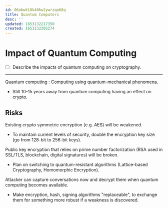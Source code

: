 ```yaml
---
id: 06obwk18k40kw2ywrzqo68q
title: Quantum Computers
desc: ''
updated: 1653132217350
created: 1653132205274
---
```


# Impact of Quantum Computing

- [ ] Describe the impacts of quantum computing on cryptography.

---

Quantum computing
: Computing using quantum-mechanical phenomena.

- Still 10-15 years away from quantum computing having an effect on crypto.

## Risks

Existing crypto symmetric encryption (e.g. AES) will be weakened.
  
- To maintain current levels of security, double the encryption key size (go from 128-bit to 256-bit keys).

Public key encryption that relies on prime number factorization (RSA used in SSL/TLS, blockchain, digital signatures) will be broken.

- Plan on switching to quantum-resistant algorithms (Lattice-based Cryptography, Homomorphic Encryption).

Attacker can capture conversations now and decrypt them when quantum computing becomes available.

- Make encryption, hash, signing algorithms "replaceable", to exchange them for something more robust if a weakness is discovered.
